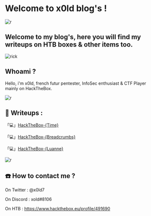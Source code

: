 # Welcome to x0ld blog's !

![r](https://cdn.discordapp.com/attachments/519930659620257797/832739076687134800/68747470733a2f2f692e696d6775722e636f6d2f344d37495777502e676966.gif)

## Welcome to my blog's, here you will find my writeups on HTB boxes & other items too.

![rick](https://64.media.tumblr.com/51015ec638a516f7f7d353ca198a5091/tumblr_pdbo9wBAe11xd0gvgo1_1280.gif)

## Whoami ? 

Hello, i'm x0ld, french futur pentester, InfoSec enthusiast & CTF Player mainly on HackTheBox.

![r](https://cdn.discordapp.com/attachments/519930659620257797/832739076687134800/68747470733a2f2f692e696d6775722e636f6d2f344d37495777502e676966.gif)

## 📝 Writeups :

「💻」<a href="ctf/hackthebox-time">HackTheBox-{Time}</a>

「💻」<a href="ctf/hackthebox-breadcrumbs">HackTheBox-{Breadcrumbs}</a>

「💻」<a href="ctf/hackthebox-luanne">HackTheBox-{Luanne}</a>

![r](https://cdn.discordapp.com/attachments/519930659620257797/832739076687134800/68747470733a2f2f692e696d6775722e636f6d2f344d37495777502e676966.gif)

## ☎️ How to contact me ? 

On Twitter : @x0ld7

On Discord : xold#8106

On HTB : https://www.hackthebox.eu/profile/491690


